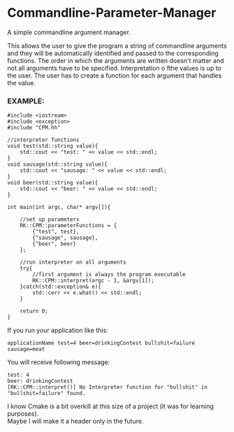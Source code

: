 # Commandline-Parameter-Manager
A simple commandline argument manager. 

This allows the user to give the program a string of commandline arguments and they will be automatically identified and passed to the corresponding functions. The order in which the arguments are written doesn't matter and not all arguments have to be specified. Interpretation o fthe values is up to the user. The user has to create a function for each argument that handles the value. 

<h3> EXAMPLE: </h3>

```
#include <iostream>
#include <exception>
#include "CPM.hh"

//interpreter functions
void test(std::string value){
	std::cout << "test: " << value << std::endl;
}
void sausage(std::string value){
	std::cout << "sausage: " << value << std::endl;
}
void beer(std::string value){
	std::cout << "beer: " << value << std::endl;
}

int main(int argc, char* argv[]){

	//set up parameters
	RK::CPM::parameterFunctions = {
		{"test", test},
		{"sausage", sausage},
		{"beer", beer}
	};

	//run interpreter on all arguments
	try{
		//first argument is always the program executable
		RK::CPM::interpret(argc - 1, &argv[1]);
	}catch(std::exception& e){
		std::cerr << e.what() << std::endl;
	}
	
	return 0;
}
```
If you run your application like this:<br>
```
applicationName test=4 beer=drinkingContest bullshit=failure sausage=meat
```
You will receive following message:
```
test: 4
beer: drinkingContest
[RK::CPM::interpret()] No Interpreter function for "bullshit" in "bullshit=failure" found.
```

<p>
I know Cmake is a bit overkill at this size of a project (it was for learning purposes). <br>
Maybe I will make it a header only in the future.
</p>
